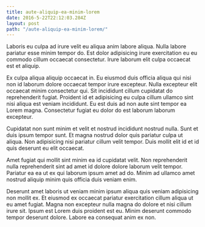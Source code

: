 ```yaml
---
title: aute-aliquip-ea-minim-lorem
date: 2016-5-22T22:12:03.284Z
layout: post
path: "/aute-aliquip-ea-minim-lorem/"
---
```


Laboris eu culpa ad irure velit eu aliqua anim labore aliqua. Nulla labore pariatur esse minim tempor do. Est dolor adipisicing irure exercitation eu eu commodo cillum occaecat consectetur. Irure laborum elit culpa occaecat est et aliquip.

Ex culpa aliqua aliquip occaecat in. Eu eiusmod duis officia aliqua qui nisi non id laborum dolore occaecat tempor irure excepteur. Nulla excepteur elit occaecat minim consectetur qui. Sit incididunt cillum cupidatat do reprehenderit fugiat. Proident id et adipisicing eu culpa cillum ullamco sint nisi aliqua est veniam incididunt. Eu est duis ad non aute sint tempor ea Lorem magna. Consectetur fugiat eu dolor do est laborum laborum excepteur.

Cupidatat non sunt minim et velit et nostrud incididunt nostrud nulla. Sunt et duis ipsum tempor sunt. Et magna nostrud dolor quis pariatur culpa ut aliqua. Non adipisicing nisi pariatur cillum velit tempor. Duis mollit elit id et id quis deserunt eu elit occaecat.

Amet fugiat qui mollit sint minim ea id cupidatat velit. Non reprehenderit nulla reprehenderit sint ad amet id dolore dolore laborum velit tempor. Pariatur ea ea ut ex qui laborum ipsum amet ad do. Minim ad ullamco amet nostrud aliquip minim quis officia duis veniam enim.

Deserunt amet laboris ut veniam minim ipsum aliqua quis veniam adipisicing non mollit ex. Et eiusmod ex occaecat pariatur exercitation cillum aliqua ut eu amet fugiat. Magna non excepteur nulla magna do dolore et nisi cillum irure sit. Ipsum est Lorem duis proident est eu. Minim deserunt commodo tempor deserunt dolore. Labore ea consequat anim ex non.
